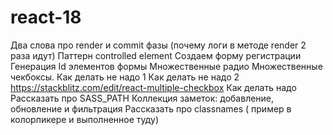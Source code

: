 # react-18

Два слова про render и commit фазы (почему логи в методе render 2 раза идут)
Паттерн controlled element Создаем форму регистрации Генерация Id элементов
формы Множественные радио Множественные чекбоксы. Как делать не надо 1 Как
делать не надо 2 https://stackblitz.com/edit/react-multiple-checkbox Как делать
надо Рассказать про SASS_PATH Коллекция заметок: добавление, обновление и
фильтрация Рассказать про classnames ( пример в колорпикере и выполненное туду)
